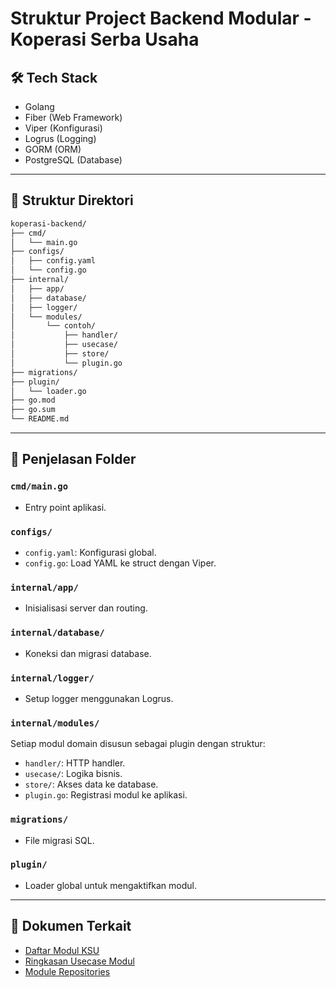 # Struktur Project Backend Modular - Koperasi Serba Usaha

## 🛠️ Tech Stack

- Golang
- Fiber (Web Framework)
- Viper (Konfigurasi)
- Logrus (Logging)
- GORM (ORM)
- PostgreSQL (Database)

---

## 📁 Struktur Direktori

```bash
koperasi-backend/
├── cmd/
│   └── main.go
├── configs/
│   ├── config.yaml
│   └── config.go
├── internal/
│   ├── app/
│   ├── database/
│   ├── logger/
│   └── modules/
│       └── contoh/
│           ├── handler/
│           ├── usecase/
│           ├── store/
│           └── plugin.go
├── migrations/
├── plugin/
│   └── loader.go
├── go.mod
├── go.sum
└── README.md
```

---

## 📄 Penjelasan Folder

### `cmd/main.go`
- Entry point aplikasi.

### `configs/`
- `config.yaml`: Konfigurasi global.
- `config.go`: Load YAML ke struct dengan Viper.

### `internal/app/`
- Inisialisasi server dan routing.

### `internal/database/`
- Koneksi dan migrasi database.

### `internal/logger/`
- Setup logger menggunakan Logrus.

### `internal/modules/`
Setiap modul domain disusun sebagai plugin dengan struktur:
- `handler/`: HTTP handler.
- `usecase/`: Logika bisnis.
- `store/`: Akses data ke database.
- `plugin.go`: Registrasi modul ke aplikasi.

### `migrations/`
- File migrasi SQL.

### `plugin/`
- Loader global untuk mengaktifkan modul.

---

## 📄 Dokumen Terkait

- [Daftar Modul KSU](daftar_modul_ksu.md)
- [Ringkasan Usecase Modul](modules_usecase_overview.md)
- [Module Repositories](module_repositories.md)
